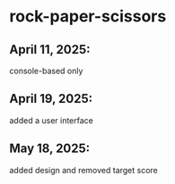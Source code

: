 # rock-paper-scissors

## April 11, 2025:
console-based only

## April 19, 2025:
added a user interface

## May 18, 2025:
added design and removed target score